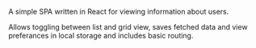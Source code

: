 A simple SPA written in React for viewing information about users.

Allows toggling between list and grid view, saves fetched data and view preferances in local storage and includes basic routing.
